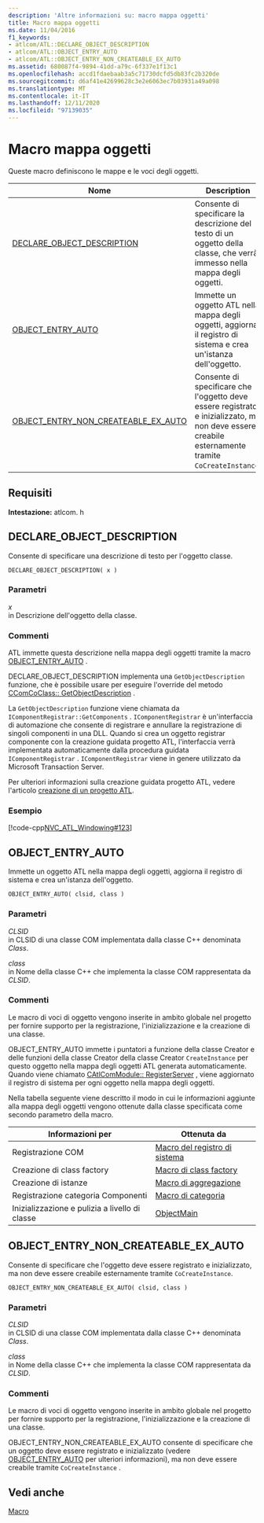 ```yaml
---
description: 'Altre informazioni su: macro mappa oggetti'
title: Macro mappa oggetti
ms.date: 11/04/2016
f1_keywords:
- atlcom/ATL::DECLARE_OBJECT_DESCRIPTION
- atlcom/ATL::OBJECT_ENTRY_AUTO
- atlcom/ATL::OBJECT_ENTRY_NON_CREATEABLE_EX_AUTO
ms.assetid: 680087f4-9894-41dd-a79c-6f337e1f13c1
ms.openlocfilehash: accd1fdaebaab3a5c71730dcfd5db83fc2b320de
ms.sourcegitcommit: d6af41e42699628c3e2e6063ec7b03931a49a098
ms.translationtype: MT
ms.contentlocale: it-IT
ms.lasthandoff: 12/11/2020
ms.locfileid: "97139035"
---
```

# <a name="object-map-macros"></a>Macro mappa oggetti

Queste macro definiscono le mappe e le voci degli oggetti.

|Nome|Description|
|-|-|
|[DECLARE_OBJECT_DESCRIPTION](#declare_object_description)|Consente di specificare la descrizione del testo di un oggetto della classe, che verrà immesso nella mappa degli oggetti.|
|[OBJECT_ENTRY_AUTO](#object_entry_auto)|Immette un oggetto ATL nella mappa degli oggetti, aggiorna il registro di sistema e crea un'istanza dell'oggetto.|
|[OBJECT_ENTRY_NON_CREATEABLE_EX_AUTO](#object_entry_non_createable_ex_auto)|Consente di specificare che l'oggetto deve essere registrato e inizializzato, ma non deve essere creabile esternamente tramite `CoCreateInstance`.|

## <a name="requirements"></a>Requisiti

**Intestazione:** atlcom. h

## <a name="declare_object_description"></a><a name="declare_object_description"></a> DECLARE_OBJECT_DESCRIPTION

Consente di specificare una descrizione di testo per l'oggetto classe.

```
DECLARE_OBJECT_DESCRIPTION( x )
```

### <a name="parameters"></a>Parametri

*x*<br/>
in Descrizione dell'oggetto della classe.

### <a name="remarks"></a>Commenti

ATL immette questa descrizione nella mappa degli oggetti tramite la macro [OBJECT_ENTRY_AUTO](#object_entry_auto) .

DECLARE_OBJECT_DESCRIPTION implementa una `GetObjectDescription` funzione, che è possibile usare per eseguire l'override del metodo [CComCoClass:: GetObjectDescription](ccomcoclass-class.md#getobjectdescription) .

La `GetObjectDescription` funzione viene chiamata da `IComponentRegistrar::GetComponents` . `IComponentRegistrar` è un'interfaccia di automazione che consente di registrare e annullare la registrazione di singoli componenti in una DLL. Quando si crea un oggetto registrar componente con la creazione guidata progetto ATL, l'interfaccia verrà implementata automaticamente dalla procedura guidata `IComponentRegistrar` . `IComponentRegistrar` viene in genere utilizzato da Microsoft Transaction Server.

Per ulteriori informazioni sulla creazione guidata progetto ATL, vedere l'articolo [creazione di un progetto ATL](../../atl/reference/creating-an-atl-project.md).

### <a name="example"></a>Esempio

[!code-cpp[NVC_ATL_Windowing#123](../../atl/codesnippet/cpp/object-map-macros_1.h)]

## <a name="object_entry_auto"></a><a name="object_entry_auto"></a> OBJECT_ENTRY_AUTO

Immette un oggetto ATL nella mappa degli oggetti, aggiorna il registro di sistema e crea un'istanza dell'oggetto.

```
OBJECT_ENTRY_AUTO( clsid, class )
```

### <a name="parameters"></a>Parametri

*CLSID*<br/>
in CLSID di una classe COM implementata dalla classe C++ denominata *Class*.

*class*<br/>
in Nome della classe C++ che implementa la classe COM rappresentata da *CLSID*.

### <a name="remarks"></a>Commenti

Le macro di voci di oggetto vengono inserite in ambito globale nel progetto per fornire supporto per la registrazione, l'inizializzazione e la creazione di una classe.

OBJECT_ENTRY_AUTO immette i puntatori a funzione della classe Creator e delle funzioni della classe Creator della classe Creator `CreateInstance` per questo oggetto nella mappa degli oggetti ATL generata automaticamente. Quando viene chiamato [CAtlComModule:: RegisterServer](catlcommodule-class.md#registerserver) , viene aggiornato il registro di sistema per ogni oggetto nella mappa degli oggetti.

Nella tabella seguente viene descritto il modo in cui le informazioni aggiunte alla mappa degli oggetti vengono ottenute dalla classe specificata come secondo parametro della macro.

|Informazioni per|Ottenuta da|
|---------------------|-------------------|
|Registrazione COM|[Macro del registro di sistema](../../atl/reference/registry-macros.md)|
|Creazione di class factory|[Macro di class factory](../../atl/reference/aggregation-and-class-factory-macros.md)|
|Creazione di istanze|[Macro di aggregazione](../../atl/reference/aggregation-and-class-factory-macros.md)|
|Registrazione categoria Componenti|[Macro di categoria](../../atl/reference/category-macros.md)|
|Inizializzazione e pulizia a livello di classe|[ObjectMain](ccomobjectrootex-class.md#objectmain)|

## <a name="object_entry_non_createable_ex_auto"></a><a name="object_entry_non_createable_ex_auto"></a> OBJECT_ENTRY_NON_CREATEABLE_EX_AUTO

Consente di specificare che l'oggetto deve essere registrato e inizializzato, ma non deve essere creabile esternamente tramite `CoCreateInstance`.

```
OBJECT_ENTRY_NON_CREATEABLE_EX_AUTO( clsid, class )
```

### <a name="parameters"></a>Parametri

*CLSID*<br/>
in CLSID di una classe COM implementata dalla classe C++ denominata *Class*.

*class*<br/>
in Nome della classe C++ che implementa la classe COM rappresentata da *CLSID*.

### <a name="remarks"></a>Commenti

Le macro di voci di oggetto vengono inserite in ambito globale nel progetto per fornire supporto per la registrazione, l'inizializzazione e la creazione di una classe.

OBJECT_ENTRY_NON_CREATEABLE_EX_AUTO consente di specificare che un oggetto deve essere registrato e inizializzato (vedere [OBJECT_ENTRY_AUTO](#object_entry_auto) per ulteriori informazioni), ma non deve essere creabile tramite `CoCreateInstance` .

## <a name="see-also"></a>Vedi anche

[Macro](../../atl/reference/atl-macros.md)
